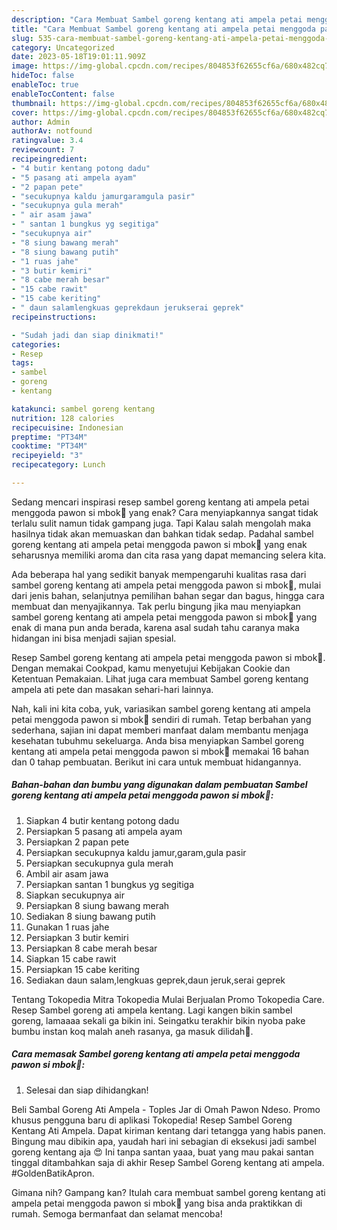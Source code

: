```yaml
---
description: "Cara Membuat Sambel goreng kentang ati ampela petai menggoda pawon si mbok🌻 yang Lezat"
title: "Cara Membuat Sambel goreng kentang ati ampela petai menggoda pawon si mbok🌻 yang Lezat"
slug: 535-cara-membuat-sambel-goreng-kentang-ati-ampela-petai-menggoda-pawon-si-mbok-yang-lezat
category: Uncategorized
date: 2023-05-18T19:01:11.909Z
image: https://img-global.cpcdn.com/recipes/804853f62655cf6a/680x482cq70/sambel-goreng-kentang-ati-ampela-petai-menggoda-pawon-si-mbok-foto-resep-utama.jpg
hideToc: false
enableToc: true
enableTocContent: false
thumbnail: https://img-global.cpcdn.com/recipes/804853f62655cf6a/680x482cq70/sambel-goreng-kentang-ati-ampela-petai-menggoda-pawon-si-mbok-foto-resep-utama.jpg
cover: https://img-global.cpcdn.com/recipes/804853f62655cf6a/680x482cq70/sambel-goreng-kentang-ati-ampela-petai-menggoda-pawon-si-mbok-foto-resep-utama.jpg
author: Admin
authorAv: notfound
ratingvalue: 3.4
reviewcount: 7
recipeingredient:
- "4 butir kentang potong dadu"
- "5 pasang ati ampela ayam"
- "2 papan pete"
- "secukupnya kaldu jamurgaramgula pasir"
- "secukupnya gula merah"
- " air asam jawa"
- " santan 1 bungkus yg segitiga"
- "secukupnya air"
- "8 siung bawang merah"
- "8 siung bawang putih"
- "1 ruas jahe"
- "3 butir kemiri"
- "8 cabe merah besar"
- "15 cabe rawit"
- "15 cabe keriting"
- " daun salamlengkuas geprekdaun jerukserai geprek"
recipeinstructions:

- "Sudah jadi dan siap dinikmati!"
categories:
- Resep
tags:
- sambel
- goreng
- kentang

katakunci: sambel goreng kentang 
nutrition: 128 calories
recipecuisine: Indonesian
preptime: "PT34M"
cooktime: "PT34M"
recipeyield: "3"
recipecategory: Lunch

---
```



Sedang mencari inspirasi resep sambel goreng kentang ati ampela petai menggoda pawon si mbok🌻 yang enak? Cara menyiapkannya sangat tidak terlalu sulit namun tidak gampang juga. Tapi Kalau salah mengolah maka hasilnya tidak akan memuaskan dan bahkan tidak sedap. Padahal sambel goreng kentang ati ampela petai menggoda pawon si mbok🌻 yang enak seharusnya memiliki aroma dan cita rasa yang dapat memancing selera kita.


Ada beberapa hal yang sedikit banyak mempengaruhi kualitas rasa dari sambel goreng kentang ati ampela petai menggoda pawon si mbok🌻, mulai dari jenis bahan, selanjutnya pemilihan bahan segar dan bagus, hingga cara membuat dan menyajikannya. Tak perlu bingung jika mau menyiapkan sambel goreng kentang ati ampela petai menggoda pawon si mbok🌻 yang enak di mana pun anda berada, karena asal sudah tahu caranya maka hidangan ini bisa menjadi sajian spesial.

Resep Sambel goreng kentang ati ampela petai menggoda pawon si mbok🌻. Dengan memakai Cookpad, kamu menyetujui Kebijakan Cookie dan Ketentuan Pemakaian. Lihat juga cara membuat Sambel goreng kentang ampela ati pete dan masakan sehari-hari lainnya.


Nah, kali ini kita coba, yuk, variasikan sambel goreng kentang ati ampela petai menggoda pawon si mbok🌻 sendiri di rumah. Tetap berbahan yang sederhana, sajian ini dapat memberi manfaat dalam membantu menjaga kesehatan tubuhmu sekeluarga. Anda bisa menyiapkan Sambel goreng kentang ati ampela petai menggoda pawon si mbok🌻 memakai 16 bahan dan 0 tahap pembuatan. Berikut ini cara untuk membuat hidangannya.

<!--inarticleads1-->

##### Bahan-bahan dan bumbu yang digunakan dalam pembuatan Sambel goreng kentang ati ampela petai menggoda pawon si mbok🌻:

1. Siapkan 4 butir kentang potong dadu
1. Persiapkan 5 pasang ati ampela ayam
1. Persiapkan 2 papan pete
1. Persiapkan secukupnya kaldu jamur,garam,gula pasir
1. Persiapkan secukupnya gula merah
1. Ambil  air asam jawa
1. Persiapkan  santan 1 bungkus yg segitiga
1. Siapkan secukupnya air
1. Persiapkan 8 siung bawang merah
1. Sediakan 8 siung bawang putih
1. Gunakan 1 ruas jahe
1. Persiapkan 3 butir kemiri
1. Persiapkan 8 cabe merah besar
1. Siapkan 15 cabe rawit
1. Persiapkan 15 cabe keriting
1. Sediakan  daun salam,lengkuas geprek,daun jeruk,serai geprek


Tentang Tokopedia Mitra Tokopedia Mulai Berjualan Promo Tokopedia Care. Resep Sambel goreng ati ampela kentang. Lagi kangen bikin sambel goreng, lamaaaa sekali ga bikin ini. Seingatku terakhir bikin nyoba pake bumbu instan koq malah aneh rasanya, ga masuk dilidah🤭. 

<!--inarticleads2-->

##### Cara memasak Sambel goreng kentang ati ampela petai menggoda pawon si mbok🌻:


1. Selesai dan siap dihidangkan!

Beli Sambal Goreng Ati Ampela - Toples Jar di Omah Pawon Ndeso. Promo khusus pengguna baru di aplikasi Tokopedia! Resep Sambel Goreng Kentang Ati Ampela. Dapat kiriman kentang dari tetangga yang habis panen. Bingung mau dibikin apa, yaudah hari ini sebagian di eksekusi jadi sambel goreng kentang aja 😍 Ini tanpa santan yaaa, buat yang mau pakai santan tinggal ditambahkan saja di akhir Resep Sambel Goreng kentang ati ampela. #GoldenBatikApron. 

Gimana nih? Gampang kan? Itulah cara membuat sambel goreng kentang ati ampela petai menggoda pawon si mbok🌻 yang bisa anda praktikkan di rumah. Semoga bermanfaat dan selamat mencoba!
